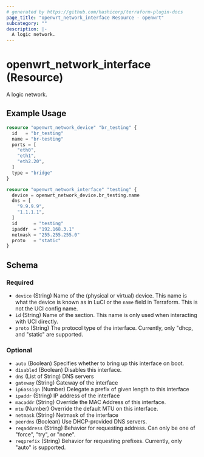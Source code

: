 ```yaml
---
# generated by https://github.com/hashicorp/terraform-plugin-docs
page_title: "openwrt_network_interface Resource - openwrt"
subcategory: ""
description: |-
  A logic network.
---
```


# openwrt_network_interface (Resource)

A logic network.

## Example Usage

```terraform
resource "openwrt_network_device" "br_testing" {
  id   = "br_testing"
  name = "br-testing"
  ports = [
    "eth0",
    "eth1",
    "eth2.20",
  ]
  type = "bridge"
}

resource "openwrt_network_interface" "testing" {
  device = openwrt_network_device.br_testing.name
  dns = [
    "9.9.9.9",
    "1.1.1.1",
  ]
  id      = "testing"
  ipaddr  = "192.168.3.1"
  netmask = "255.255.255.0"
  proto   = "static"
}
```

<!-- schema generated by tfplugindocs -->
## Schema

### Required

- `device` (String) Name of the (physical or virtual) device. This name is what the device is known as in LuCI or the `name` field in Terraform. This is not the UCI config name.
- `id` (String) Name of the section. This name is only used when interacting with UCI directly.
- `proto` (String) The protocol type of the interface. Currently, only "dhcp, and "static" are supported.

### Optional

- `auto` (Boolean) Specifies whether to bring up this interface on boot.
- `disabled` (Boolean) Disables this interface.
- `dns` (List of String) DNS servers
- `gateway` (String) Gateway of the interface
- `ip6assign` (Number) Delegate a prefix of given length to this interface
- `ipaddr` (String) IP address of the interface
- `macaddr` (String) Override the MAC Address of this interface.
- `mtu` (Number) Override the default MTU on this interface.
- `netmask` (String) Netmask of the interface
- `peerdns` (Boolean) Use DHCP-provided DNS servers.
- `reqaddress` (String) Behavior for requesting address. Can only be one of "force", "try", or "none".
- `reqprefix` (String) Behavior for requesting prefixes. Currently, only "auto" is supported.


